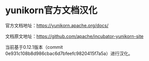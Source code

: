 # yunikorn官方文档汉化

官方文档地址：<https://yunikorn.apache.org/docs/>

文档原文地址：<https://github.com/apache/incubator-yunikorn-site>

当前基于0.12.1版本（commit 0e931c108b8d986cbac6d7bfeefc9820415f7a5a）进行汉化。

